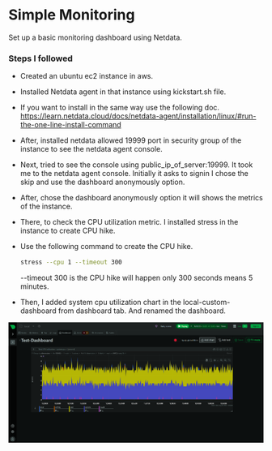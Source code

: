 # Simple Monitoring
Set up a basic monitoring dashboard using Netdata.

### Steps I followed
- Created an ubuntu ec2 instance in aws.
- Installed Netdata agent in that instance using kickstart.sh file.
- If you want to install in the same way use the following doc.
  https://learn.netdata.cloud/docs/netdata-agent/installation/linux/#run-the-one-line-install-command
- After, installed netdata allowed 19999 port in security group of the instance to see the netdata agent console.
- Next, tried to see the console using public_ip_of_server:19999. It took me to the netdata agent console. Initially it asks to signin I chose the skip and use the dashboard anonymously option.
- After, chose the dashboard anonymously option it will shows the metrics of the instance.
- There, to check the CPU utilization metric. I installed stress in the instance to create CPU hike.
- Use the following command to create the CPU hike.
  
  ```bash
  stress --cpu 1 --timeout 300
  ```
  --timeout 300 is the CPU hike will happen only 300 seconds means 5 minutes.
- Then, I added system cpu utilization chart in the local-custom-dashboard from dashboard tab. And renamed the dashboard.
  
![loading...](images/netdata-dashboard.png)
